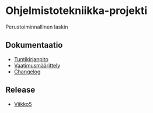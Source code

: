 
# Ohjelmistotekniikka-projekti
Perustoiminnallinen laskin

## Dokumentaatio


- [Tuntikirjanpito](https://github.com/Scarrat/ot_harjoitustyo/blob/master/dokumentaatio/tuntikirjanpito.md)
- [Vaatimusmäärittely](https://github.com/Scarrat/ot_harjoitustyo/blob/master/dokumentaatio/vaatimusmaarittely.md)
- [Changelog](https://github.com/Scarrat/ot_harjoitustyo/blob/master/dokumentaatio/changelog.md)


## Release
- [Viikko5](https://github.com/Scarrat/ot_harjoitustyo/releases/tag/viikko5)
